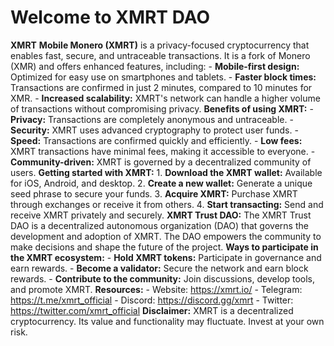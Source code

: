 # Welcome to XMRT DAO

**XMRT** **Mobile Monero (XMRT)** is a privacy-focused cryptocurrency that enables fast, secure, and untraceable transactions. It is a fork of Monero (XMR) and offers enhanced features, including: - **Mobile-first design:** Optimized for easy use on smartphones and tablets. - **Faster block times:** Transactions are confirmed in just 2 minutes, compared to 10 minutes for XMR. - **Increased scalability:** XMRT's network can handle a higher volume of transactions without compromising privacy. **Benefits of using XMRT:** - **Privacy:** Transactions are completely anonymous and untraceable. - **Security:** XMRT uses advanced cryptography to protect user funds. - **Speed:** Transactions are confirmed quickly and efficiently. - **Low fees:** XMRT transactions have minimal fees, making it accessible to everyone. - **Community-driven:** XMRT is governed by a decentralized community of users. **Getting started with XMRT:** 1. **Download the XMRT wallet:** Available for iOS, Android, and desktop. 2. **Create a new wallet:** Generate a unique seed phrase to secure your funds. 3. **Acquire XMRT:** Purchase XMRT through exchanges or receive it from others. 4. **Start transacting:** Send and receive XMRT privately and securely. **XMRT Trust DAO:** The XMRT Trust DAO is a decentralized autonomous organization (DAO) that governs the development and adoption of XMRT. The DAO empowers the community to make decisions and shape the future of the project. **Ways to participate in the XMRT ecosystem:** - **Hold XMRT tokens:** Participate in governance and earn rewards. - **Become a validator:** Secure the network and earn block rewards. - **Contribute to the community:** Join discussions, develop tools, and promote XMRT. **Resources:** - Website: https://xmrt.io/ - Telegram: https://t.me/xmrt_official - Discord: https://discord.gg/xmrt - Twitter: https://twitter.com/xmrt_official **Disclaimer:** XMRT is a decentralized cryptocurrency. Its value and functionality may fluctuate. Invest at your own risk.
